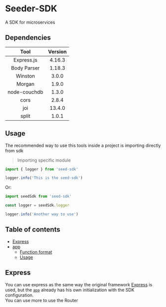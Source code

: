 # Seeder-SDK

A SDK for microservices

## Dependencies

|      Tool     | Version | 
|      :-:      |    :-:  | 
|   Express.js  |  4.16.3 | 
|  Body Parser  |  1.18.3 | 
|    Winston    |   3.0.0 | 
|    Morgan     |   1.9.0 |
|  node-couchdb |   1.3.0 |
|     cors      |   2.8.4 |
|      joi      |  13.4.0 |
|     split     |   1.0.1 |


## Usage

The recommended way to use this tools inside a project is importing directly from sdk

> Importing specific module
```js 
import { logger } from 'seed-sdk'

logger.info('This is the seed-sdk')
```
Or: 
```js
import seedSdk from 'seed-sdk'

const logger = seedSdk.logger

logger.info('Another way to use')
```

## Table of contents

* [Express](#express)
* [app](#app)  
  * [Function format](#function-format)
  * [Usage](#app-usage)




## Express

You can use express as the same way the original framework [Express](https://github.com/expressjs/express) is used, but the [`app`](#app) already has his own initialization with the SDK configuration.   
You can use more to use the Router 